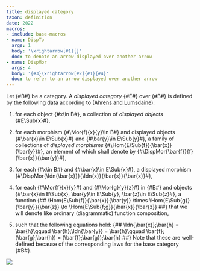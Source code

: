 ```yaml
---
title: displayed category
taxon: definition
date: 2022
macros:
- include: base-macros
- name: DispTo
  args: 1
  body: '\xrightarrow[#1]{}'
  doc: to denote an arrow displayed over another arrow
- name: DispMor
  args: 4
  body: '{#3}\xrightarrow[#2]{#1}{#4}'
  doc: to refer to an arrow displayed over another arrow
---
```


Let {#B#} be a category. A *displayed category* {#E#} over {#B#} is defined by the following data according to ([Ahrens and Lumsdaine](ahrens-lumsdaine-2019)):

1. for each object {#x\in B#}, a collection of *displayed objects* {#E\Sub{x}#},

2. for each morphism {#\Mor{f}{x}{y}\in B#} and displayed objects {#\bar{x}\in E\Sub{x}#} and {#\bar{y}\in E\Sub{y}#}, a family of collections of *displayed morphisms* {#\Hom{E\Sub{f}}{\bar{x}}{\bar{y}}#}, an element of which shall denote by {#\DispMor{\bar{f}}{f}{\bar{x}}{\bar{y}}#},

3. for each {#x\in B#} and {#\bar{x}\in E\Sub{x}#}, a displayed morphism {#\DispMor{\Idn{\bar{x}}}{\Idn{x}}{\bar{x}}{\bar{x}}#},

4. for each {#\Mor{f}{x}{y}#} and {#\Mor{g}{y}{z}#} in {#B#} and objects {#\bar{x}\in E\Sub{x}, \bar{y}\in E\Sub{y}, \bar{z}\in E\Sub{z}#}, a function
    {##
      \Hom{E\Sub{f}}{\bar{x}}{\bar{y}} \times \Hom{E\Sub{g}}{\bar{y}}{\bar{z}} \to \Hom{E\Sub{f;g}}{\bar{x}}{\bar{z}}
    ##}
   that we will denote like ordinary (diagrammatic) function composition,
5. such that the following equations hold:
  {##
      \Idn{\bar{x}};\bar{h} = \bar{h}\qquad
      \bar{h};\Idn{\bar{y}} = \bar{h}\qquad
      \bar{f};(\bar{g};\bar{h}) = (\bar{f};\bar{g});\bar{h}
  ##}
  Note that these are well-defined because of the corresponding laws for the base category {#B#}.

![](frct-003R)
